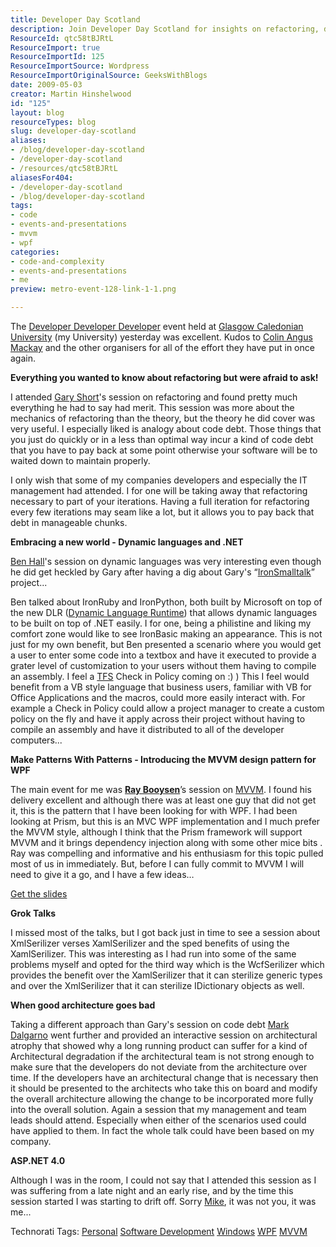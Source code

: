 ```yaml
---
title: Developer Day Scotland
description: Join Developer Day Scotland for insights on refactoring, dynamic languages, and MVVM in WPF. Enhance your coding skills and connect with fellow developers!
ResourceId: qtc58tBJRtL
ResourceImport: true
ResourceImportId: 125
ResourceImportSource: Wordpress
ResourceImportOriginalSource: GeeksWithBlogs
date: 2009-05-03
creator: Martin Hinshelwood
id: "125"
layout: blog
resourceTypes: blog
slug: developer-day-scotland
aliases:
- /blog/developer-day-scotland
- /developer-day-scotland
- /resources/qtc58tBJRtL
aliasesFor404:
- /developer-day-scotland
- /blog/developer-day-scotland
tags:
- code
- events-and-presentations
- mvvm
- wpf
categories:
- code-and-complexity
- events-and-presentations
- me
preview: metro-event-128-link-1-1.png

---
```

The [Developer Developer Developer](http://developerdayscotland.com) event held at [Glasgow Caledonian University](http://www.gcal.ac.uk/) (my University) yesterday was excellent. Kudos to [Colin Angus Mackay](http://blog.colinmackay.net/) and the other organisers for all of the effort they have put in once again.

**Everything you wanted to know about refactoring but were afraid to ask!**

I attended [Gary Short](http://www.garyshort.org)'s session on refactoring and found pretty much everything he had to say had merit. This session was more about the mechanics of refactoring than the theory, but the theory he did cover was very useful. I especially liked is analogy about code debt. Those things that you just do quickly or in a less than optimal way incur a kind of code debt that you have to pay back at some point otherwise your software will be to waited down to maintain properly.

I only wish that some of my companies developers and especially the IT management had attended. I for one will be taking away that refactoring necessary to part of your iterations. Having a full iteration for refactoring every few iterations may seam like a lot, but it allows you to pay back that debt in manageable chunks.

**Embracing a new world - Dynamic languages and .NET**

[Ben Hall](http://blog.benhall.me.uk/)'s session on dynamic languages was very interesting even though he did get heckled by Gary after having a dig about Gary's “[IronSmalltalk](http://garyshortblog.wordpress.com/2009/03/11/microblogging-for-march-10-2009/)” project...

Ben talked about IronRuby and IronPython, both built by Microsoft on top of the new DLR ([Dynamic Language Runtime](http://www.codeplex.com/dlr)) that allows dynamic languages to be built on top of .NET easily. I for one, being a philistine and liking my comfort zone would like to see IronBasic making an appearance. This is not just for my own benefit, but Ben presented a scenario where you would get a user to enter some code into a textbox and have it executed to provide a grater level of customization to your users without them having to compile an assembly. I feel a [TFS](http://msdn2.microsoft.com/en-us/teamsystem/aa718934.aspx "Team Foundation Server") Check in Policy coming on :) ) This I feel would benefit from a VB style language that business users, familiar with VB for Office Applications and the macros, could more easily interact with. For example a Check in Policy could allow a project manager to create a custom policy on the fly and have it apply across their project without having to compile an assembly and have it distributed to all of the developer computers...

**Make Patterns With Patterns - Introducing the MVVM design pattern for WPF**

The main event for me was **[Ray Booysen](http://vistasquad.co.uk/blogs/nondestructive/)**’s session on [MVVM](http://vistasquad.co.uk/blogs/nondestructive/archive/tags/MVVM/default.aspx). I found his delivery excellent and although there was at least one guy that did not get it, this is the pattern that I have been looking for with WPF. I had been looking at Prism, but this is an MVC WPF implementation and I much prefer the MVVM style, although I think that the Prism framework will support MVVM and it brings dependency injection along with some other mice bits . Ray was compelling and informative and his enthusiasm for this topic pulled most of us in immediately. But, before I can fully commit to MVVM I will need to give it a go, and I have a few ideas…

[Get the slides](http://vistasquad.co.uk/blogs/nondestructive/archive/2009/05/02/demo-code-and-slides-from-ddd-scotland.aspx)

**Grok Talks**

I missed most of the talks, but I got back just in time to see a session about XmlSerilizer verses XamlSerilizer and the sped benefits of using the XamlSerilizer. This was interesting as I had run into some of the same problems myself and opted for the third way which is the WcfSerilizer which provides the benefit over the XamlSerilizer that it can sterilize generic types and over the XmlSerilizer that it can sterilize IDictionary objects as well.

**When good architecture goes bad**

Taking a different approach than Gary's session on code debt [Mark Dalgarno](http://blog.software-acumen.com/) went further and provided an interactive session on architectural atrophy that showed why a long running product can suffer for a kind of Architectural degradation if the architectural team is not strong enough to make sure that the developers do not deviate from the architecture over time. If the developers have an architectural change that is necessary then it should be presented to the architects who take this on board and modify the overall architecture allowing the change to be incorporated more fully into the overall solution. Again a session that my management and team leads should attend. Especially when either of the scenarios used could have applied to them. In fact the whole talk could have been based on my company.

**ASP.NET 4.0**

Although I was in the room, I could not say that I attended this session as I was suffering from a late night and an early rise, and by the time this session started I was starting to drift off. Sorry [Mike](http://mikeo.co.uk/), it was not you, it was me...

Technorati Tags: [Personal](http://technorati.com/tags/Personal) [Software Development](http://technorati.com/tags/Software+Development) [Windows](http://technorati.com/tags/Windows) [WPF](http://technorati.com/tags/WPF) [MVVM](http://technorati.com/tags/MVVM)
